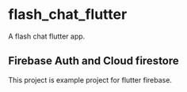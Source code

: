 # flash_chat_flutter

A flash chat flutter app.

## Firebase Auth and Cloud firestore

This project is example project for flutter firebase.
